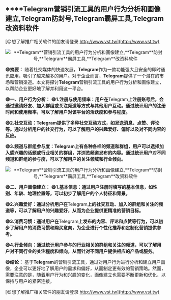 ## ****Telegram**营销引流工具的用户行为分析和画像建立,**Telegram**防封号,**Telegram**霸屏工具,**Telegram**改资料软件**

[😍想了解推广相关软件的朋友请登录 http://www.vst.tw](http://www.vst.tw)

 <center><img src="https://vst.tw/MP4/tuiguang/png/7.png" alt="**Telegram**营销引流工具的用户行为分析和画像建立,**Telegram**防封号,**Telegram**霸屏工具,**Telegram**改资料软件"></center>

**😄摘要：**
随着社交媒体的快速发展，**Telegram**作为一款功能强大且安全的即时通讯应用，吸引了越来越多的用户。对于企业而言，**Telegram**提供了一个潜在的市场和营销渠道。本文将探讨**Telegram**营销引流工具的用户行为分析和画像建立，以帮助企业更好地了解并利用这一平台。

**😄一、用户行为分析：**
**😄1.注册与使用频率：用户在**Telegram**上注册账号后，会通过邀请好友、加入群组或关注频道等方式与其他用户互动。通过统计用户的注册时间和使用频率，可以了解用户对该平台的活跃度和参与程度。**

**😄2.社交互动：**Telegram**提供了多种社交互动方式，如发送消息、点赞、评论等。通过分析用户的社交行为，可以了解用户的兴趣爱好、偏好以及对不同内容的反应。**

**😄3.频道与群组参与度：**Telegram**上有各种各样的频道和群组，用户可以选择加入感兴趣的话题或行业相关的群组，并浏览频道发布的内容。通过统计用户对不同频道和群组的参与度，可以了解用户的关注领域和行业倾向。**

 <center><img src="https://vst.tw/MP4/tuiguang/png/4.png" alt="**Telegram**营销引流工具的用户行为分析和画像建立,**Telegram**防封号,**Telegram**霸屏工具,**Telegram**改资料软件"></center>

**😄二、用户画像建立：**
**😄1.基本信息：通过用户注册时填写的基本信息，如性别、年龄、地理位置等，可以初步了解用户的个人特征和背景。**

**😄2.兴趣爱好：通过分析用户在**Telegram**上的社交互动、加入的群组和关注的频道等，可以了解用户的兴趣爱好，从而为企业提供更精准的营销目标。**

**😄3.消费习惯：通过用户在**Telegram**上发布的内容、评论和点赞等行为，可以初步了解用户的消费习惯和购买意向，为企业进行个性化推荐和定制化营销提供参考。**

**😄4.行业倾向：通过统计用户参与的行业相关的群组和关注的频道，可以了解用户对不同行业的关注程度和倾向，从而针对不同用户提供相应的产品或服务。**

**😄结论：**
基于**Telegram**的营销引流工具，通过对用户行为进行分析和建立用户画像，企业可以更好地了解用户的需求和偏好，从而制定更有效的营销策略。然而，需要注意的是，随着用户行为和兴趣的变化，画像建立也需要不断更新和优化，以保持与用户的紧密连接。

[😍想了解推广相关软件的朋友请登录 http://www.vst.tw](http://www.vst.tw)



